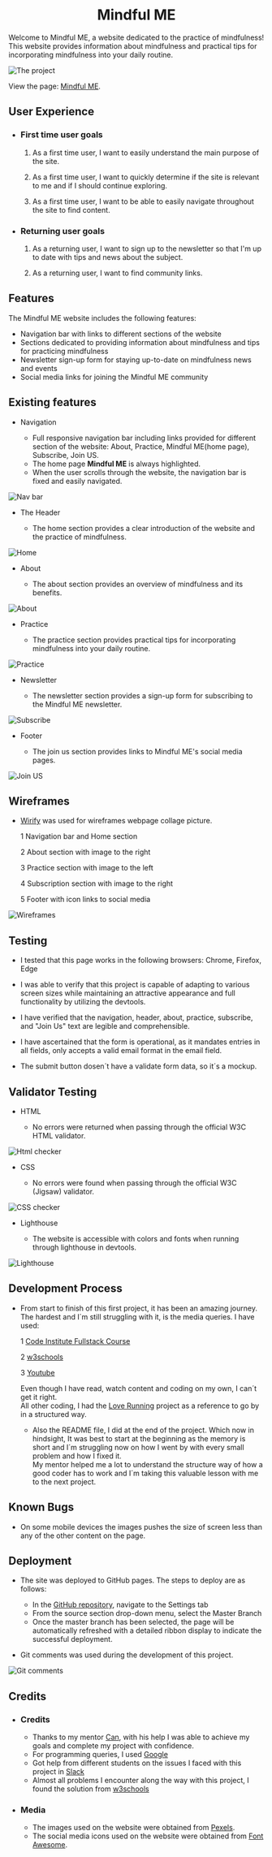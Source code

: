 <h1 align="center"><strong>Mindful ME</strong></h1>

Welcome to Mindful ME, a website dedicated to the practice of mindfulness!<br> 
This website provides information about mindfulness and practical tips for incorporating mindfulness into your daily routine.

![The project](/assets/images/website-mockup.png)

View the page: [Mindful ME](https://gambit81.github.io/Rillson/).

<h2>User Experience</h2>

*   <h3>First time user goals</h3>

    1.   As a first time user, I want to easily understand the main purpose of the site. 

    2.   As a first time user, I want to quickly determine if the site is relevant to me and if I should continue exploring.

    3.   As a first time user, I want to be able to easily navigate throughout the site to find content.

*   <h3>Returning user goals</h3>

    1.   As a returning user, I want to sign up to the newsletter so that I'm up to date with tips and news about the subject.

    2.   As a returning user, I want to find community links.


<h2>Features</h2>

The Mindful ME website includes the following features:

* Navigation bar with links to different sections of the website
* Sections dedicated to providing information about mindfulness and tips for practicing mindfulness
* Newsletter sign-up form for staying up-to-date on mindfulness news and events
* Social media links for joining the Mindful ME community

<h2>Existing features</h2>

* Navigation

    * Full responsive navigation bar including links provided for different section of the website: About, Practice, Mindful ME(home page), Subscribe, Join US.
    * The home page <strong>Mindful ME</strong> is always highlighted.
    * When the user scrolls through the website, the navigation bar is fixed and easily navigated.

![Nav bar](/assets/images/nav-bar.png)

* The Header

    * The home section provides a clear introduction of the website and the practice of mindfulness.

![Home](/assets/images/home-section.png)

* About

    * The about section provides an overview of mindfulness and its benefits.

![About](/assets/images/about-section.png)

* Practice

    * The practice section provides practical tips for incorporating mindfulness into your daily routine.

![Practice](/assets/images/practice-section.png)

* Newsletter

    * The newsletter section provides a sign-up form for subscribing to the Mindful ME newsletter.

![Subscribe](/assets/images/news-section.png)

* Footer

    * The join us section provides links to Mindful ME's social media pages.

![Join US](/assets/images/footer-section.png)

<h2>Wireframes</h2>

* [Wirify](https://www.wirify.com/) was used for wireframes webpage collage picture.
    
    1   Navigation bar and Home section
    
    2   About section with image to the right
    
    3   Practice section with image to the left
    
    4   Subscription section with image to the right
    
    5   Footer with icon links to social media

![Wireframes](/assets/images/wireframes.png)

<h2>Testing</h2>

*   I tested that this page works in the following browsers: Chrome, Firefox, Edge

*   I was able to verify that this project is capable of adapting to various screen sizes while maintaining an attractive appearance and full functionality by utilizing the devtools.

*   I have verified that the navigation, header, about, practice, subscribe, and "Join Us" text are legible and comprehensible.

*   I have ascertained that the form is operational, as it mandates entries in all fields, only accepts a valid email format in the email field. 

*   The submit button dosen´t have a validate form data, so it´s a mockup.

<h2>Validator Testing</h2>

* HTML  

    * No errors were returned when passing through the official W3C HTML validator.

![Html checker](/assets/images/html-checker.png)

* CSS

    * No errors were found when passing through the official W3C (Jigsaw) validator.

![CSS checker](/assets/images/css-checker.png)

* Lighthouse

    * The website is accessible with colors and fonts when running through lighthouse in devtools.

![Lighthouse](/assets/images/lighthouse.png)

<h2>Development Process</h2>

*   From start to finish of this first project, it has been an amazing journey.<br> 
The hardest and I´m still struggling with it, is the media queries. I have used: 

    1   [Code Institute Fullstack Course](https://codeinstitute.net) 

    2   [w3schools](https://www.w3schools.com/css/css_rwd_mediaqueries.asp)

    3   [Youtube](https://www.youtube.com/watch?v=69IbzTWg5PM)

    Even though I have read, watch content and coding on my own, I can´t get it right.<br>
    All other coding, I had the [Love Running](https://github.com/Code-Institute-Solutions/readme-template/blob/master/README.md) project as a reference to go by in a structured way.
    
    *   Also the README file, I did at the end of the project. Which now in hindsight, It was best to start at the beginning as the memory is short and I´m struggling now on how I went by with every small problem and how I fixed it.<br> 
    My mentor helped me a lot to understand the structure way of how a good coder has to work and I´m taking this valuable lesson with me to the next project.

<h2>Known Bugs</h2>

*   On some mobile devices the images pushes the size of screen less than any of the other content on the page.

<h2>Deployment</h2>

* The site was deployed to GitHub pages. The steps to deploy are as follows:

    *   In the [GitHub repository](https://github.com/Gambit81/Rillson), navigate to the Settings tab
    *   From the source section drop-down menu, select the Master Branch
    *   Once the master branch has been selected, the page will be automatically refreshed with a detailed ribbon display to indicate the successful deployment.

*   Git comments was used during the development of this project.

![Git comments](/assets/images/git-comments.png)

<h2>Credits</h2>

*   <h3>Credits</h3>

    *   Thanks to my mentor [Can](https://www.linkedin.com/in/cansucullu?lipi=urn%3Ali%3Apage%3Ad_flagship3_profile_view_base_contact_details%3BLOvyGI67SAS8Yk8wpSvTfw%3D%3D), with his help I was able to achieve my goals and complete my project with confidence.
    *   For programming queries, I used [Google](https://www.google.com/)
    *   Got help from different students on the issues I faced with this project in [Slack](https://slack.com/)
    *   Almost all problems I encounter along the way with this project, I found the solution from [w3schools](https://www.w3schools.com/html/html_forms.asp)

*   <h3>Media</h3>

    *   The images used on the website were obtained from [Pexels](https://www.pexels.com/sv-se/sok/mindfulness/).
    *   The social media icons used on the website were obtained from [Font Awesome](https://fontawesome.com/).